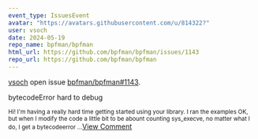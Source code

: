 ```yaml
---
event_type: IssuesEvent
avatar: "https://avatars.githubusercontent.com/u/814322?"
user: vsoch
date: 2024-05-19
repo_name: bpfman/bpfman
html_url: https://github.com/bpfman/bpfman/issues/1143
repo_url: https://github.com/bpfman/bpfman
---
```


<a href='https://github.com/vsoch' target='_blank'>vsoch</a> open issue <a href='https://github.com/bpfman/bpfman/issues/1143' target='_blank'>bpfman/bpfman#1143</a>.

<p>bytecodeError hard to debug</p><small>Hi! I'm having a really hard time getting started using your library. I ran the examples OK, but when I modify the code a little bit to be abount counting sys_execve, no matter what I do, I get a bytecodeerror...</small><a href='https://github.com/bpfman/bpfman/issues/1143' target='_blank'>View Comment</a>